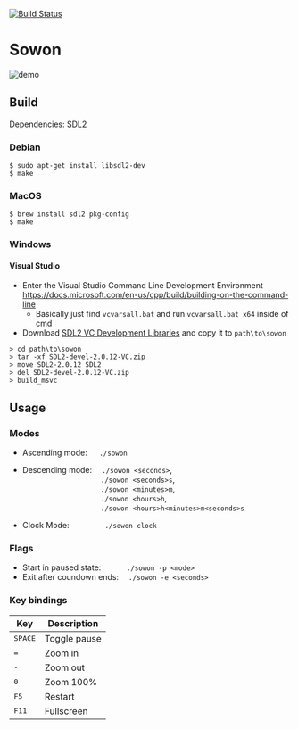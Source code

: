 [![Build Status](https://github.com/tsoding/sowon/workflows/CI/badge.svg)](https://github.com/tsoding/sowon/actions)

# Sowon

![demo](./demo.gif)

## Build

Dependencies: [SDL2](https://www.libsdl.org/download-2.0.php)

### Debian
```console
$ sudo apt-get install libsdl2-dev
$ make
```

### MacOS

```console
$ brew install sdl2 pkg-config
$ make
```

### Windows

#### Visual Studio

- Enter the Visual Studio Command Line Development Environment https://docs.microsoft.com/en-us/cpp/build/building-on-the-command-line
  - Basically just find `vcvarsall.bat` and run `vcvarsall.bat x64` inside of cmd
- Download [SDL2 VC Development Libraries](https://libsdl.org/release/SDL2-devel-2.0.12-VC.zip) and copy it to `path\to\sowon`

```console
> cd path\to\sowon
> tar -xf SDL2-devel-2.0.12-VC.zip
> move SDL2-2.0.12 SDL2
> del SDL2-devel-2.0.12-VC.zip
> build_msvc
```

## Usage

### Modes

- Ascending mode: &emsp; `./sowon`
- Descending mode: &emsp;`./sowon <seconds>`,  
  &emsp;&emsp;&emsp;&emsp;&emsp;&emsp;&emsp;&emsp;&emsp;&emsp;`./sowon <seconds>s`,  
  &emsp;&emsp;&emsp;&emsp;&emsp;&emsp;&emsp;&emsp;&emsp;&emsp;`./sowon <minutes>m`,  
  &emsp;&emsp;&emsp;&emsp;&emsp;&emsp;&emsp;&emsp;&emsp;&emsp;`./sowon <hours>h`,  
  &emsp;&emsp;&emsp;&emsp;&emsp;&emsp;&emsp;&emsp;&emsp;&emsp;`./sowon <hours>h<minutes>m<seconds>s`

- Clock Mode: &emsp;&emsp;&emsp;&emsp; `./sowon clock`


### Flags

- Start in paused state: &emsp;&emsp;&emsp;`./sowon -p <mode>`
- Exit after coundown ends: &emsp;`./sowon -e <seconds>`

### Key bindings

| Key | Description |
| --- | --- |
| <kbd>SPACE</kbd> | Toggle pause |
| <kbd>=</kbd> | Zoom in |
| <kbd>-</kbd> | Zoom out |
| <kbd>0</kbd> | Zoom 100% |
| <kbd>F5</kbd> | Restart |
| <kbd>F11</kbd> | Fullscreen |
